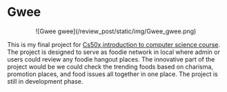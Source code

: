 # Gwee
<html>
 <div align = "center"> 
![Gwee gwee](/review_post/static/img/Gwee_gwee.png)
  </div>

This is my final project for [Cs50x,introduction to computer science course](https://learning.edx.org/course/course-v1:HarvardX+CS50+X/home). 
<br>
The project is designed to serve as foodie network in local where admin or users could review any foodie hangout places. The innovative part of the project would be we could check the trending foods based on charisma, promotion places, and food issues all together in one place. The project is still in development phase.

</html>
